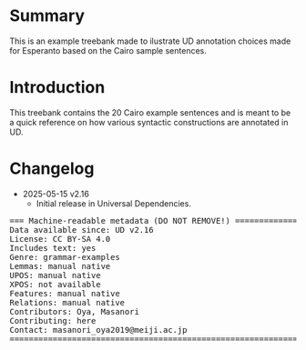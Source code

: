 # Summary

This is an example treebank made to ilustrate UD annotation choices made for Esperanto based on the Cairo sample sentences.


# Introduction

This treebank contains the 20 Cairo example sentences and is meant to be a quick reference on how various syntactic constructions are annotated in UD.


# Changelog

* 2025-05-15 v2.16
  * Initial release in Universal Dependencies.


<pre>
=== Machine-readable metadata (DO NOT REMOVE!) ================================
Data available since: UD v2.16
License: CC BY-SA 4.0
Includes text: yes
Genre: grammar-examples
Lemmas: manual native
UPOS: manual native
XPOS: not available
Features: manual native
Relations: manual native
Contributors: Oya, Masanori
Contributing: here
Contact: masanori_oya2019@meiji.ac.jp
===============================================================================
</pre>
